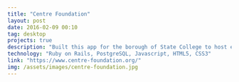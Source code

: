 ```yaml
---
title: "Centre Foundation"
layout: post
date: 2016-02-09 00:10
tag: desktop
projects: true
description: "Built this app for the borough of State College to host events and support fundraisers. This includes an admin panel containing a custom content management system."
technology: "Ruby on Rails, PostgreSQL, Javascript, HTML5, CSS3"
link: "https://www.centre-foundation.org/"
img: /assets/images/centre-foundation.jpg
---
```

